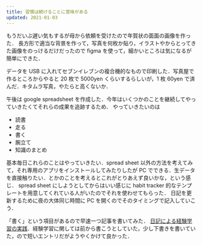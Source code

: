 ```yaml
---
title: 習慣は続けることに意味がある
updated: 2021-01-03
---
```


もうだいぶ遅い気もするが母から依頼を受けたので年賀状の面面の画像を作った．
長方形で適当な背景を作って，写真を何枚か貼り，イラストやからとってきた画像をのっけるだけだったので figma を使って，細かいところは気になるが簡単にできた．

データを USB に入れてセブンイレブンの複合機的なもので印刷した．写真屋で作るところからやると 20 枚で 5000yen くらいするらしいが，1 枚 60yen で済んだ．キタムラ写真，やたらと高くないか．

午後は google spreadsheet を作成した．今年はいくつかのことを継続してやっていきたくてそれらの成果を追跡するため．
やっていきたいのは

- 読書
- 走る
- 書く
- 腕立て
- 知識のまとめ

基本毎日これらのことはやっていきたい．spread sheet 以外の方法を考えてみて，それ専用のアプリをインストールしてみたりしたが PC でできる．生データを直接触りたい．とかのことを考えるとこれがとりあえず良いかな，という感じ．
spread sheet にしようとしてからはいい感じに habit tracker 的なテンプレートを用意してくれている人がいたのでそれを使わせてもらった．
日記を更新するために夜の大体同じ時間に PC を開くのでそのタイミングで記入していこう．

「書く」という項目があるので早速一つ記事を書いてみた．
[日記による経験学習の実践](https://sotaro.io/ja/experiential-learning-and-journalin)．経験学習に関しては前から書こうとしていた，少し下書きを書いていた，ので短いエントリだがようやくかけて良かった．

